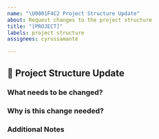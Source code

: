 ```yaml
---
name: "\U0001F4C2 Project Structure Update"
about: Request changes to the project structure
title: "[PROJECT]"
labels: project structure
assignees: cyrussamante

---
```


## 📂 Project Structure Update

### **What needs to be changed?**
<!-- Explain which parts of the project structure should be updated. -->

### **Why is this change needed?**
<!-- Why should this restructuring happen? -->

### **Additional Notes**
<!-- Any additional information that could be helpful. -->
